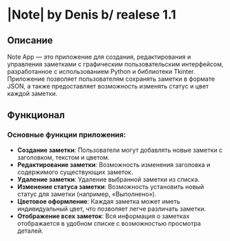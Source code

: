 # |Note| by Denis b/ realese 1.1

## Описание

Note App — это приложение для создания, редактирования и управления заметками с графическим пользовательским интерфейсом, разработанное с использованием Python и библиотеки Tkinter. Приложение позволяет пользователям сохранять заметки в формате JSON, а также предоставляет возможность изменять статус и цвет каждой заметки.

## Функционал

### Основные функции приложения:

- **Создание заметки**: Пользователи могут добавлять новые заметки с заголовком, текстом и цветом.
- **Редактирование заметки**: Возможность изменения заголовка и содержимого существующих заметок.
- **Удаление заметки**: Удаление выбранной заметки из списка.
- **Изменение статуса заметки**: Возможность установить новый статус для заметки (например, «Выполнено»).
- **Цветовое оформление**: Каждая заметка может иметь индивидуальный цвет, что позволяет легче различать заметки.
- **Отображение всех заметок**: Вся информация о заметках отображается в удобном списке с возможностью просмотра деталей.

